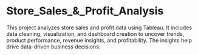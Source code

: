 # Store_Sales_&_Profit_Analysis
This project analyzes store sales and profit data using Tableau. It includes data cleaning, visualization, and dashboard creation to uncover trends, product performance, revenue insights, and profitability. The insights help drive data-driven business decisions.
